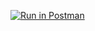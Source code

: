 [![Run in Postman](https://run.pstmn.io/button.svg)](https://app.getpostman.com/run-collection/7b076819f1387990f21e)
